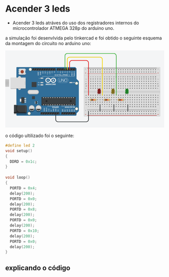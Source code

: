 # Acender 3 leds 

- Acender 3 leds atráves do uso dos registradores internos do microcontrolador ATMEGA 328p do arduino uno.

a simulação foi desenvlvida pelo tinkercad e foi obtido o seguinte esquema da montagem do circuito no arduino uno:
<p  aling="center">

![esquema da montagem do circuito no arduino](https://github.com/CarlosG18/sd_dca0919/blob/main/exemples/exemple1/esquema1.png)
</p>


o código ultilizado foi o seguinte:

```c++
#define led 2
void setup()
{
  DDRD = 0x1c;
}

void loop()
{
  PORTD = 0x4;
  delay(200);
  PORTD = 0x0;
  delay(200);
  PORTD = 0x8;
  delay(200);
  PORTD = 0x0;
  delay(200);
  PORTD = 0x10;
  delay(200);
  PORTD = 0x0;
  delay(200);
}
```

## explicando o código